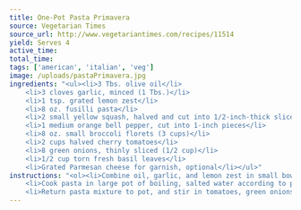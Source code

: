```yaml
---
title: One-Pot Pasta Primavera
source: Vegetarian Times
source_url: http://www.vegetariantimes.com/recipes/11514
yield: Serves 4
active_time: 
total_time: 
tags: ['american', 'italian', 'veg']
image: /uploads/pastaPrimavera.jpg
ingredients: "<ul><li>3 Tbs. olive oil</li>
	<li>3 cloves garlic, minced (1 Tbs.)</li>
	<li>1 tsp. grated lemon zest</li>
	<li>8 oz. fusilli pasta</li>
	<li>2 small yellow squash, halved and cut into 1/2-inch-thick slices</li>
	<li>1 medium orange bell pepper, cut into 1-inch pieces</li>
	<li>8 oz. small broccoli florets (3 cups)</li>
	<li>2 cups halved cherry tomatoes</li>
	<li>8 green onions, thinly sliced (1/2 cup)</li>
	<li>1/2 cup torn fresh basil leaves</li>
	<li>Grated Parmesan cheese for garnish, optional</li></ul>"
instructions: "<ol><li>Combine oil, garlic, and lemon zest in small bowl. Set aside.</li>
	<li>Cook pasta in large pot of boiling, salted water according to package directions. Add squash and bell pepper 4 minutes before end of cooking time. Add broccoli 3 minutes before end of cooking time. Drain pasta and vegetables, reserving 1/2 cup cooking water.</li>
	<li>Return pasta mixture to pot, and stir in tomatoes, green onions, basil, oil mixture, and reserved cooking water. Heat over medium-low heat until tomatoes are hot. Serve with Parmesan cheese, if desired.</li></ol>"
---
```

